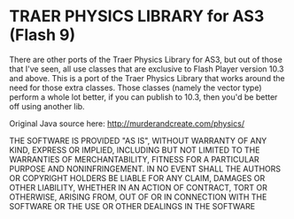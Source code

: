 TRAER PHYSICS LIBRARY for AS3 (Flash 9)
========================

There are other ports of the Traer Physics Library for AS3, but out of those that I've seen, all use classes that are exclusive to Flash Player version 10.3 and above. This is a port of the Traer Physics Library that works around the need for those extra classes. Those classes (namely the vector type) perform a whole lot better, if you can publish to 10.3, then you'd be better off using another lib.

Original Java source here:
http://murderandcreate.com/physics/


THE SOFTWARE IS PROVIDED "AS IS", WITHOUT WARRANTY OF ANY KIND, EXPRESS OR IMPLIED, INCLUDING BUT NOT LIMITED TO THE WARRANTIES OF MERCHANTABILITY, FITNESS FOR A PARTICULAR PURPOSE AND NONINFRINGEMENT. IN NO EVENT SHALL THE AUTHORS OR COPYRIGHT HOLDERS BE LIABLE FOR ANY CLAIM, DAMAGES OR OTHER LIABILITY, WHETHER IN AN ACTION OF CONTRACT, TORT OR OTHERWISE, ARISING FROM, OUT OF OR IN CONNECTION WITH THE SOFTWARE OR THE USE OR OTHER DEALINGS IN THE SOFTWARE